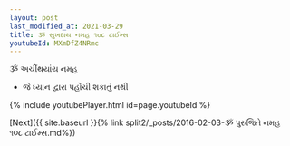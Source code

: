 ```yaml
---
layout: post
last_modified_at: 2021-03-29
title: ૐ સુખદાય નમહ ૧૦૮ ટાઈમ્સ
youtubeId: MXmDfZ4NRmc
---
```

 
 
 ૐ અચીંથયાંય નમહ  
 
 -  જે ધ્યાન દ્વારા પહોંચી શકાતું નથી 
 
  
 
  
 
 
 
 
 
 


{% include youtubePlayer.html id=page.youtubeId %}
 
[Next]({{ site.baseurl }}{% link  split2/_posts/2016-02-03-ૐ પુરુજિતે નમહ ૧૦૮ ટાઈમ્સ.md%})
 
